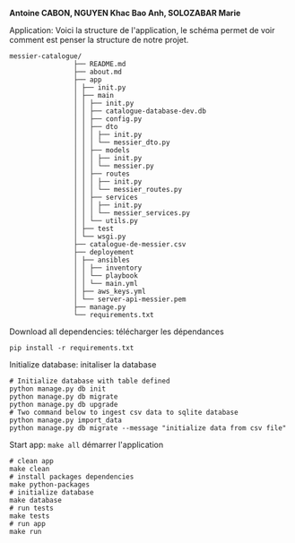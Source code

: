 **Antoine CABON, NGUYEN Khac Bao Anh, SOLOZABAR Marie**

Application:  Voici la structure de l'application, le schéma permet de voir comment est penser la structure de notre projet.

    messier-catalogue/
                    ├── README.md
                    ├── about.md
                    ├── app
                    │ ├── init.py
                    │ ├── main
                    │ │ ├── init.py
                    │ │ ├── catalogue-database-dev.db
                    │ │ ├── config.py
                    │ │ ├── dto
                    │ │ │ ├── init.py
                    │ │ │ └── messier_dto.py
                    │ │ ├── models
                    │ │ │ ├── init.py
                    │ │ │ └── messier.py
                    │ │ ├── routes
                    │ │ │ ├── init.py
                    │ │ │ └── messier_routes.py
                    │ │ ├── services
                    │ │ │ ├── init.py
                    │ │ │ └── messier_services.py
                    │ │ └── utils.py
                    │ ├── test
                    │ └── wsgi.py
                    ├── catalogue-de-messier.csv
                    ├── deployement
                    │ ├── ansibles
                    │ │ ├── inventory
                    │ │ └── playbook
                    │ │ └── main.yml
                    │ ├── aws_keys.yml
                    │ └── server-api-messier.pem
                    ├── manage.py
                    └── requirements.txt

Download all dependencies: télécharger les dépendances

    pip install -r requirements.txt

Initialize database: initaliser la database 
    
    # Initialize database with table defined
    python manage.py db init 
    python manage.py db migrate
    python manage.py db upgrade
    # Two command below to ingest csv data to sqlite database
    python manage.py import_data
    python manage.py db migrate --message "initialize data from csv file"


Start app: ```make all``` démarrer l'application

    # clean app
    make clean
    # install packages dependencies
    make python-packages
    # initialize database
    make database
    # run tests
    make tests
    # run app
    make run

